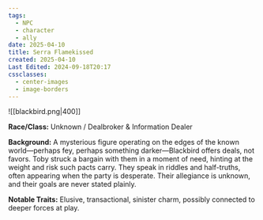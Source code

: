 ```yaml
---
tags:
  - NPC
  - character
  - ally
date: 2025-04-10
title: Serra Flamekissed
created: 2025-04-10
Last Edited: 2024-09-18T20:17
cssclasses:
  - center-images
  - image-borders
---
```

![[blackbird.png|400]]

  

**Race/Class:** Unknown / Dealbroker & Information Dealer  

**Background:** A mysterious figure operating on the edges of the known world—perhaps fey, perhaps something darker—Blackbird offers deals, not favors. Toby struck a bargain with them in a moment of need, hinting at the weight and risk such pacts carry. They speak in riddles and half-truths, often appearing when the party is desperate. Their allegiance is unknown, and their goals are never stated plainly.  

**Notable Traits:** Elusive, transactional, sinister charm, possibly connected to deeper forces at play.